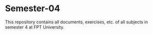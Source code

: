 # Semester-04
This repository contains all documents, exercises, etc. of all subjects in semester 4 at FPT University.
